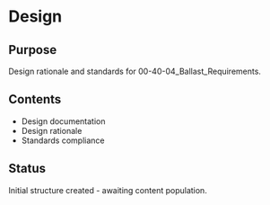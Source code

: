 # Design

## Purpose
Design rationale and standards for 00-40-04_Ballast_Requirements.

## Contents
- Design documentation
- Design rationale
- Standards compliance

## Status
Initial structure created - awaiting content population.
